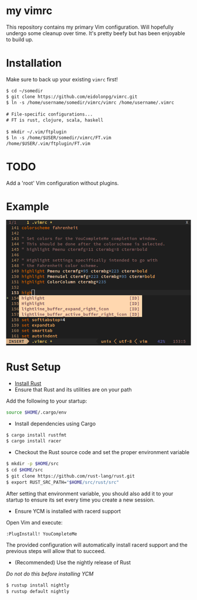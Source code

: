 my vimrc
========

This repository contains my primary Vim configuration. Will hopefully undergo 
some cleanup over time. It's pretty beefy but has been enjoyable to build up.

# Installation

Make sure to back up your existing `vimrc` first!

```
$ cd ~/somedir
$ git clone https://github.com/eidolonpg/vimrc.git
$ ln -s /home/username/somedir/vimrc/vimrc /home/username/.vimrc 

# File-specific configurations...
# FT is rust, clojure, scala, haskell

$ mkdir ~/.vim/ftplugin
$ ln -s /home/$USER/somedir/vimrc/FT.vim /home/$USER/.vim/ftplugin/FT.vim
```

# TODO

Add a 'root' Vim configuration without plugins.

# Example

![screenshot](/screenshots/example.png)

# Rust Setup

- [Install Rust](https://www.rust-lang.org/en-US/install.html)
- Ensure that Rust and its utilities are on your path

Add the following to your startup:

```bash
source $HOME/.cargo/env
```

- Install dependencies using Cargo

```bash
$ cargo install rustfmt
$ cargo install racer
```

- Checkout the Rust source code and set the proper environment variable

```bash
$ mkdir -p $HOME/src
$ cd $HOME/src
$ git clone https://github.com/rust-lang/rust.git
$ export RUST_SRC_PATH="$HOME/src/rust/src"
```

After setting that environment variable, you should also add it to your startup to ensure its set every time you create a new session.

- Ensure YCM is installed with racerd support

Open Vim and execute:

```
:PlugInstall! YouCompleteMe
```

The provided configuration will automatically install racerd support and the previous steps will allow that to succeed.

- (Recommended) Use the nightly release of Rust

_Do not do this before installing YCM_

```bash
$ rustup install nightly
$ rustup default nightly
```
